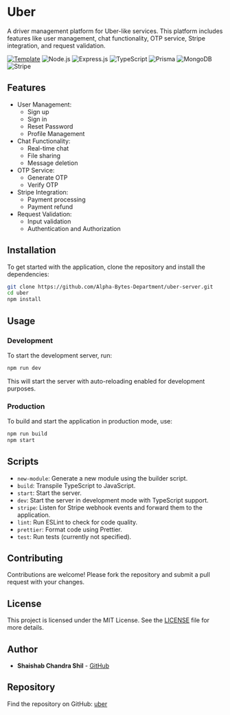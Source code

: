 # Uber

A driver management platform for Uber-like services. This platform includes features like user management, chat functionality, OTP service, Stripe integration, and request validation.

[![Template](https://img.shields.io/badge/template-express--it-blue?style=for-the-badge&logoColor=white)](https://github.com/shaishab316/express-it)
![Node.js](https://img.shields.io/badge/node.js-339933?style=for-the-badge&logo=nodedotjs&logoColor=white)
![Express.js](https://img.shields.io/badge/express.js-000000?style=for-the-badge&logo=express&logoColor=white)
![TypeScript](https://img.shields.io/badge/typescript-3178C6?style=for-the-badge&logo=typescript&logoColor=white)
![Prisma](https://img.shields.io/badge/prisma-2D3748?style=for-the-badge&logo=prisma&logoColor=white)
![MongoDB](https://img.shields.io/badge/mongodb-47A248?style=for-the-badge&logo=mongodb&logoColor=white)
![Stripe](https://img.shields.io/badge/stripe-008CDD?style=for-the-badge&logo=stripe&logoColor=white)

## Features

- User Management:
  - Sign up
  - Sign in
  - Reset Password
  - Profile Management
- Chat Functionality:
  - Real-time chat
  - File sharing
  - Message deletion
- OTP Service:
  - Generate OTP
  - Verify OTP
- Stripe Integration:
  - Payment processing
  - Payment refund
- Request Validation:
  - Input validation
  - Authentication and Authorization

## Installation

To get started with the application, clone the repository and install the dependencies:

```bash
git clone https://github.com/Alpha-Bytes-Department/uber-server.git
cd uber
npm install
```

## Usage

### Development

To start the development server, run:

```bash
npm run dev
```

This will start the server with auto-reloading enabled for development purposes.

### Production

To build and start the application in production mode, use:

```bash
npm run build
npm start
```

## Scripts

- `new-module`: Generate a new module using the builder script.
- `build`: Transpile TypeScript to JavaScript.
- `start`: Start the server.
- `dev`: Start the server in development mode with TypeScript support.
- `stripe`: Listen for Stripe webhook events and forward them to the application.
- `lint`: Run ESLint to check for code quality.
- `prettier`: Format code using Prettier.
- `test`: Run tests (currently not specified).

## Contributing

Contributions are welcome! Please fork the repository and submit a pull request with your changes.

## License

This project is licensed under the MIT License. See the [LICENSE](LICENSE) file for more details.

## Author

- **Shaishab Chandra Shil** - [GitHub](https://github.com/shaishab316)

## Repository

Find the repository on GitHub: [uber](https://github.com/Alpha-Bytes-Department/uber-server.git)
